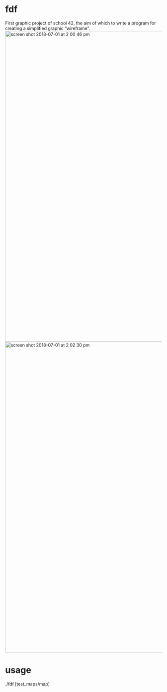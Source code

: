 # fdf
First graphic project of school 42, the aim of which to write a program for creating a simplified graphic “wireframe”.
<img width="996" alt="screen shot 2018-07-01 at 2 00 46 pm" src="https://user-images.githubusercontent.com/36333370/42133750-8f006e86-7d37-11e8-81bb-969a0f1e6ec7.png">
<img width="996" alt="screen shot 2018-07-01 at 2 02 30 pm" src="https://user-images.githubusercontent.com/36333370/42133755-b5e39f78-7d37-11e8-89ca-4c5bbeb62a7b.png">

# usage
./fdf [test_maps/map]
